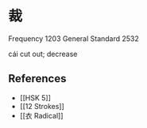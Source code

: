 # 裁
Frequency 1203
General Standard 2532

cái
cut out; decrease

## References
- [[HSK 5]]
- [[12 Strokes]]
- [[衣 Radical]]